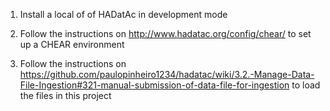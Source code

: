 1) Install a local of of HADatAc in development mode

2) Follow the instructions on http://www.hadatac.org/config/chear/ to set up a CHEAR environment 

3) Follow the instructions on https://github.com/paulopinheiro1234/hadatac/wiki/3.2.-Manage-Data-File-Ingestion#321-manual-submission-of-data-file-for-ingestion to load the files in this project

